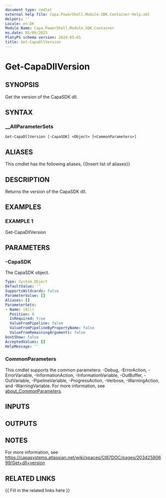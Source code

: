 ```yaml
---
document type: cmdlet
external help file: Capa.PowerShell.Module.SDK.Container-Help.xml
HelpUri: ''
Locale: en-DK
Module Name: Capa.PowerShell.Module.SDK.Container
ms.date: 05/09/2025
PlatyPS schema version: 2024-05-01
title: Get-CapaDllVersion
---
```


# Get-CapaDllVersion

## SYNOPSIS

Get the version of the CapaSDK dll.

## SYNTAX

### __AllParameterSets

```
Get-CapaDllVersion [-CapaSDK] <Object> [<CommonParameters>]
```

## ALIASES

This cmdlet has the following aliases,
  {{Insert list of aliases}}

## DESCRIPTION

Returns the version of the CapaSDK dll.

## EXAMPLES

### EXAMPLE 1

Get-CapaDllVersion

## PARAMETERS

### -CapaSDK

The CapaSDK object.

```yaml
Type: System.Object
DefaultValue: ''
SupportsWildcards: false
ParameterValue: []
Aliases: []
ParameterSets:
- Name: (All)
  Position: 0
  IsRequired: true
  ValueFromPipeline: false
  ValueFromPipelineByPropertyName: false
  ValueFromRemainingArguments: false
DontShow: false
AcceptedValues: []
HelpMessage: ''
```

### CommonParameters

This cmdlet supports the common parameters: -Debug, -ErrorAction, -ErrorVariable,
-InformationAction, -InformationVariable, -OutBuffer, -OutVariable, -PipelineVariable,
-ProgressAction, -Verbose, -WarningAction, and -WarningVariable. For more information, see
[about_CommonParameters](https://go.microsoft.com/fwlink/?LinkID=113216).

## INPUTS

## OUTPUTS

## NOTES

For more information, see https://capasystems.atlassian.net/wiki/spaces/CI67DOC/pages/20342580699/Get+dll+version


## RELATED LINKS

{{ Fill in the related links here }}

